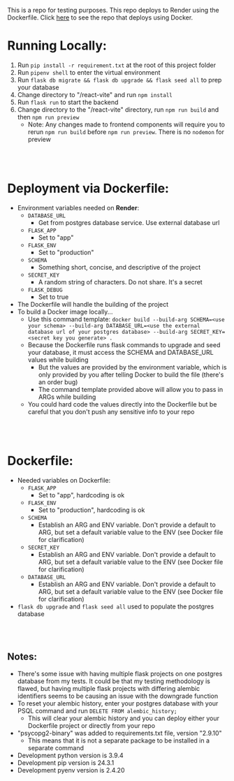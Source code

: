 This is a repo for testing purposes. This repo deploys to Render using the Dockerfile. Click [here](https://github.com/irelius/python-deploy-docker) to see the repo that deploys using Docker.

# Running Locally:
1. Run `pip install -r requirement.txt` at the root of this project folder
2. Run `pipenv shell` to enter the virtual environment
3. Run `flask db migrate && flask db upgrade && flask seed all` to prep your database
4. Change directory to "/react-vite" and run `npm install`
5. Run `flask run` to start the backend
6. Change directory to the "/react-vite" directory, run `npm run build` and then `npm run preview`
    - Note: Any changes made to frontend components will require you to rerun `npm run build` before `npm run preview`. There is no `nodemon` for preview 

<br></br>


# Deployment via Dockerfile:
- Environment variables needed on **Render**:
    - `DATABASE_URL`
        - Get from postgres database service. Use external database url
    - `FLASK_APP`
        - Set to "app"
    - `FLASK_ENV`
        - Set to "production"
    - `SCHEMA`
        - Something short, concise, and descriptive of the project
    - `SECRET_KEY`
        - A random string of characters. Do not share. It's a secret
    - `FLASK_DEBUG`
        - Set to true
- The Dockerfile will handle the building of the project
- To build a Docker image locally...
    - Use this command template: `docker build --build-arg SCHEMA=<use your schema> --build-arg DATABASE_URL=<use the external database url of your postgres database> --build-arg SECRET_KEY=<secret key you generate> .`
    - Because the Dockerfile runs flask commands to upgrade and seed your database, it must access the SCHEMA and DATABASE_URL values while building
        - But the values are provided by the environment variable, which is only provided by you after telling Docker to build the file (there's an order bug)
        - The command template provided above will allow you to pass in ARGs while building
    - You could hard code the values directly into the Dockerfile but be careful that you don't push any sensitive info to your repo

<br></br>

# Dockerfile:
- Needed variables on Dockerfile:
    - `FLASK_APP`
        - Set to "app", hardcoding is ok
    - `FLASK_ENV`
        - Set to "production", hardcoding is ok
    - `SCHEMA`
        - Establish an ARG and ENV variable. Don't provide a default to ARG, but set a default variable value to the ENV (see Docker file for clarification)
    - `SECRET_KEY`
        - Establish an ARG and ENV variable. Don't provide a default to ARG, but set a default variable value to the ENV (see Docker file for clarification)
    - `DATABASE_URL`
        - Establish an ARG and ENV variable. Don't provide a default to ARG, but set a default variable value to the ENV (see Docker file for clarification)
- `flask db upgrade` and `flask seed all` used to populate the postgres database

<br></br>

## Notes:
- There's some issue with having multiple flask projects on one postgres database from my tests. It could be that my testing methodology is flawed, but having multiple flask projects with differing alembic identifiers seems to be causing an issue with the downgrade function
- To reset your alembic history, enter your postgres database with your PSQL command and run `DELETE FROM alembic_history;`
    - This will clear your alembic history and you can deploy either your Dockerfile project or directly from your repo
- "psycopg2-binary" was added to requirements.txt file, version "2.9.10"
    - This means that it is not a separate package to be installed in a separate command
- Development python version is 3.9.4
- Development pip version is 24.3.1
- Development pyenv version is 2.4.20

